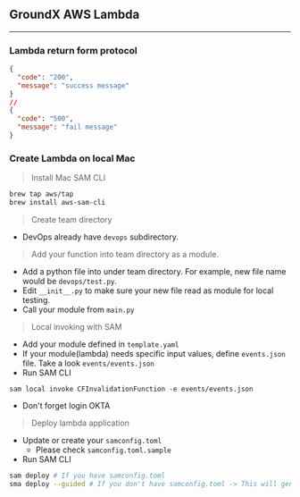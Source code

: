## GroundX AWS Lambda
---
### Lambda return form protocol
```json
{
  "code": "200",
  "message": "success message"
}
//
{
  "code": "500",
  "message": "fail message"
}
```

### Create Lambda on local Mac
> Install Mac SAM CLI
```bash
brew tap aws/tap
brew install aws-sam-cli
```
> Create team directory
* DevOps already have `devops` subdirectory.
> Add your function into team directory as a module.
* Add a python file into under team directory. For example, new file name would be `devops/test.py`.
* Edit `__init__.py` to make sure your new file read as module for local testing.
* Call your module from `main.py`

> Local invoking with SAM
* Add your module defined in `template.yaml`
* If your module(lambda) needs specific input values, define `events.json` file. Take a look `events/events.json`
* Run SAM CLI
```
sam local invoke CFInvalidationFunction -e events/events.json
```
* Don't forget login OKTA

> Deploy lambda application
* Update or create your `samconfig.toml`
  + Please check `samconfig.toml.sample`
* Run SAM CLI
```bash
sam deploy # If you have samconfig.toml
sma deploy --guided # If you don't have samconfig.toml -> This will generate samconfig.toml

```
